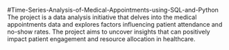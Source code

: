 #Time-Series-Analysis-of-Medical-Appointments-using-SQL-and-Python
The project is a data analysis initiative that delves into the medical appointments data and explores factors influencing patient attendance and no-show rates. The project aims to uncover insights that can positively impact patient engagement and resource allocation in healthcare.

